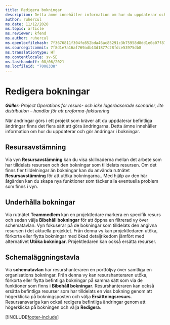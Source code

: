 ```yaml
---
title: Redigera bokningar
description: Detta ämne innehåller information om hur du uppdaterar och gör ändringar i bokningar.
author: ruhercul
ms.date: 11/12/2020
ms.topic: article
ms.reviewer: kfend
ms.author: ruhercul
ms.openlocfilehash: 7f3676811f304fe852bda46ac85291c3b75958d8dd1e0a07f87c58ef5efe8738
ms.sourcegitcommit: 7f8d1e7a16af769adb43d1877c28fdce53975db8
ms.translationtype: HT
ms.contentlocale: sv-SE
ms.lasthandoff: 08/06/2021
ms.locfileid: "7008338"
---
```

# <a name="edit-bookings"></a>Redigera bokningar

_**Gäller:** Project Operations för resurs- och icke lagerbaserade scenarier, lite distribution – handlar för att proforma-fakturering_


När ändringar görs i ett projekt som kräver att du uppdaterar befintliga ändringar finns det flera sätt att göra ändringarna. Detta ämne innehåller information om hur du uppdaterar och gör ändringar i bokningar.

## <a name="resource-reconciliation"></a>Resursavstämning

Via vyn **Resursavstämning** kan du visa skillnaderna mellan det arbete som har tilldelats resursen och den bokningar som tilldelats resursen. Om det finns fler tilldelningar än bokningar kan du använda rutnätet **Resursavstämning** för att utöka bokningarna.. Med hjälp av den här åtgärden kan du skapa nya funktioner som täcker alla eventuella problem som finns i vyn.

## <a name="maintain-bookings"></a>Underhålla bokningar

Via rutnätet **Teammedlem** kan en projektledare markera en specifik resurs och sedan välja **Bibehåll bokningar** för att öppna en filtrerad vy över schematavlan. Vyn fokuserar på de bokningar som tilldelats den angivna resursen i det aktuella projektet. Från denna vy kan projektledaren utöka, förkorta eller flytta bokningar med ökad detaljrikedom jämfört med alternativet **Utöka bokningar**. Projektledaren kan också ersätta resurser.

## <a name="schedule-board"></a>Schemaläggningstavla

Via **schematavlan** har resurshanteraren en portföljvy över samtliga en organisations bokningar. Från denna vy kan resurshanteraren utöka, förkorta eller flytta befintliga bokningar på samma sätt som via de funktioner som finns i **Bibehåll bokningar**. Resurshanteraren kan också ersätta befintliga resurser som har tilldelats en viss bokning genom att högerklicka på bokningsposten och välja **Ersättningsresurs**. Resursansvariga kan också redigera befintliga ändringar genom att högerklicka på bokningen och välja **Redigera**.


[!INCLUDE[footer-include](../includes/footer-banner.md)]